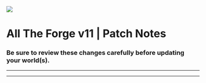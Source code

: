 [![](https://www.bisecthosting.com/images/CF/All_The_Forge_11/BH_ATF11_Promo.webp)](https://bisecthosting.com/AMPZ?r=cf_ATFG11)

# All The Forge v11 | Patch Notes
### Be sure to review these changes carefully before updating your world(s).

---

---
